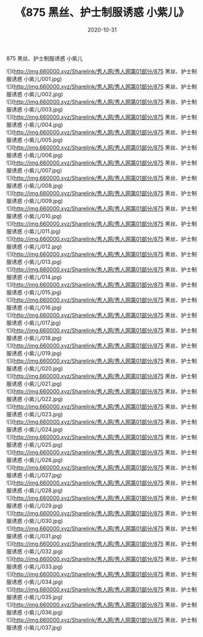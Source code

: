 ﻿---
layout: post
title:  《875 黑丝、护士制服诱惑 小紫儿》
date:   2020-10-31
img: http://img.660000.xyz/Sharelink/秀人网/秀人网第01部分/875 黑丝、护士制服诱惑 小紫儿/000.jpg
categories: [美女, 清纯, 唯美]
---

875 黑丝、护士制服诱惑 小紫儿

  ![](http://img.660000.xyz/Sharelink/秀人网/秀人网第01部分/875 黑丝、护士制服诱惑 小紫儿/001.jpg) <br> ![](http://img.660000.xyz/Sharelink/秀人网/秀人网第01部分/875 黑丝、护士制服诱惑 小紫儿/002.jpg) <br> ![](http://img.660000.xyz/Sharelink/秀人网/秀人网第01部分/875 黑丝、护士制服诱惑 小紫儿/003.jpg) <br> ![](http://img.660000.xyz/Sharelink/秀人网/秀人网第01部分/875 黑丝、护士制服诱惑 小紫儿/004.jpg) <br> ![](http://img.660000.xyz/Sharelink/秀人网/秀人网第01部分/875 黑丝、护士制服诱惑 小紫儿/005.jpg) <br> ![](http://img.660000.xyz/Sharelink/秀人网/秀人网第01部分/875 黑丝、护士制服诱惑 小紫儿/006.jpg) <br> ![](http://img.660000.xyz/Sharelink/秀人网/秀人网第01部分/875 黑丝、护士制服诱惑 小紫儿/007.jpg) <br> ![](http://img.660000.xyz/Sharelink/秀人网/秀人网第01部分/875 黑丝、护士制服诱惑 小紫儿/008.jpg) <br> ![](http://img.660000.xyz/Sharelink/秀人网/秀人网第01部分/875 黑丝、护士制服诱惑 小紫儿/009.jpg) <br> ![](http://img.660000.xyz/Sharelink/秀人网/秀人网第01部分/875 黑丝、护士制服诱惑 小紫儿/010.jpg) <br> ![](http://img.660000.xyz/Sharelink/秀人网/秀人网第01部分/875 黑丝、护士制服诱惑 小紫儿/011.jpg) <br> ![](http://img.660000.xyz/Sharelink/秀人网/秀人网第01部分/875 黑丝、护士制服诱惑 小紫儿/012.jpg) <br> ![](http://img.660000.xyz/Sharelink/秀人网/秀人网第01部分/875 黑丝、护士制服诱惑 小紫儿/013.jpg) <br> ![](http://img.660000.xyz/Sharelink/秀人网/秀人网第01部分/875 黑丝、护士制服诱惑 小紫儿/014.jpg) <br> ![](http://img.660000.xyz/Sharelink/秀人网/秀人网第01部分/875 黑丝、护士制服诱惑 小紫儿/015.jpg) <br> ![](http://img.660000.xyz/Sharelink/秀人网/秀人网第01部分/875 黑丝、护士制服诱惑 小紫儿/016.jpg) <br> ![](http://img.660000.xyz/Sharelink/秀人网/秀人网第01部分/875 黑丝、护士制服诱惑 小紫儿/017.jpg) <br> ![](http://img.660000.xyz/Sharelink/秀人网/秀人网第01部分/875 黑丝、护士制服诱惑 小紫儿/018.jpg) <br> ![](http://img.660000.xyz/Sharelink/秀人网/秀人网第01部分/875 黑丝、护士制服诱惑 小紫儿/019.jpg) <br> ![](http://img.660000.xyz/Sharelink/秀人网/秀人网第01部分/875 黑丝、护士制服诱惑 小紫儿/020.jpg) <br> ![](http://img.660000.xyz/Sharelink/秀人网/秀人网第01部分/875 黑丝、护士制服诱惑 小紫儿/021.jpg) <br> ![](http://img.660000.xyz/Sharelink/秀人网/秀人网第01部分/875 黑丝、护士制服诱惑 小紫儿/022.jpg) <br> ![](http://img.660000.xyz/Sharelink/秀人网/秀人网第01部分/875 黑丝、护士制服诱惑 小紫儿/023.jpg) <br> ![](http://img.660000.xyz/Sharelink/秀人网/秀人网第01部分/875 黑丝、护士制服诱惑 小紫儿/024.jpg) <br> ![](http://img.660000.xyz/Sharelink/秀人网/秀人网第01部分/875 黑丝、护士制服诱惑 小紫儿/025.jpg) <br> ![](http://img.660000.xyz/Sharelink/秀人网/秀人网第01部分/875 黑丝、护士制服诱惑 小紫儿/026.jpg) <br> ![](http://img.660000.xyz/Sharelink/秀人网/秀人网第01部分/875 黑丝、护士制服诱惑 小紫儿/027.jpg) <br> ![](http://img.660000.xyz/Sharelink/秀人网/秀人网第01部分/875 黑丝、护士制服诱惑 小紫儿/028.jpg) <br> ![](http://img.660000.xyz/Sharelink/秀人网/秀人网第01部分/875 黑丝、护士制服诱惑 小紫儿/029.jpg) <br> ![](http://img.660000.xyz/Sharelink/秀人网/秀人网第01部分/875 黑丝、护士制服诱惑 小紫儿/030.jpg) <br> ![](http://img.660000.xyz/Sharelink/秀人网/秀人网第01部分/875 黑丝、护士制服诱惑 小紫儿/031.jpg) <br> ![](http://img.660000.xyz/Sharelink/秀人网/秀人网第01部分/875 黑丝、护士制服诱惑 小紫儿/032.jpg) <br> ![](http://img.660000.xyz/Sharelink/秀人网/秀人网第01部分/875 黑丝、护士制服诱惑 小紫儿/033.jpg) <br> ![](http://img.660000.xyz/Sharelink/秀人网/秀人网第01部分/875 黑丝、护士制服诱惑 小紫儿/034.jpg) <br> ![](http://img.660000.xyz/Sharelink/秀人网/秀人网第01部分/875 黑丝、护士制服诱惑 小紫儿/035.jpg) <br> ![](http://img.660000.xyz/Sharelink/秀人网/秀人网第01部分/875 黑丝、护士制服诱惑 小紫儿/036.jpg) <br> ![](http://img.660000.xyz/Sharelink/秀人网/秀人网第01部分/875 黑丝、护士制服诱惑 小紫儿/037.jpg) <br>